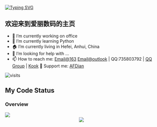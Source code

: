 <!-- markdownlint-disable MD026 MD031 MD033 MD036 MD041 -->
[![Typing SVG](https://readme-typing-svg.herokuapp.com?size=25&duration=2500&color=8C43EA&vCenter=true&width=200&height=40&lines=Hi+Welcome+My+Friend;尊死)](https://git.io/typing-svg)

## 欢迎来到爱丽数码的主页  

- 🔭 I’m currently working on office
- 🌱 I’m currently learning Python
- 🏠 I’m currently living in Hefei, Anhui, China
- 🤔 I’m looking for help with ...
- 📫 How to reach me: [Email@163](mailto:Z735803792@163.com) [Email@outlook](mailto:agnes.digital@outlook.com) | QQ:735803792 | [QQ Group](https://jq.qq.com/?_wv=1027&k=HdjoCcAe) | [Kook](https://kook.top/BwuSMo)
🤝 Support me: [AFDian](https://afdian.net/a/agnes_digital)

![visits](https://count.getloli.com/get/@Agnes4m?theme=rule15)

## My Code Status

### Overview

<img src="https://github-readme-stats.vercel.app/api?username=lgc2333&show_icons=true" />

<div align="center"> <img src="https://metrics.lecoq.io/Agnes4m?template=classic&config.timezone=Asia%2FShanghai"> </div>
